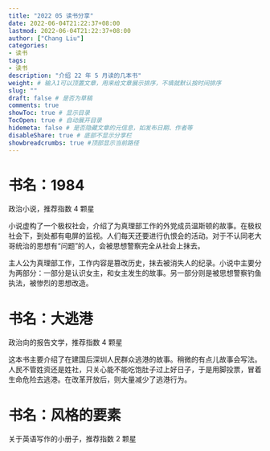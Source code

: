 ```yaml
---
title: "2022 05 读书分享"
date: 2022-06-04T21:22:37+08:00
lastmod: 2022-06-04T21:22:37+08:00
author: ["Chang Liu"]
categories: 
- 读书
tags: 
- 读书
description: "介绍 22 年 5 月读的几本书"
weight: # 输入1可以顶置文章，用来给文章展示排序，不填就默认按时间排序
slug: ""
draft: false # 是否为草稿
comments: true
showToc: true # 显示目录
TocOpen: true # 自动展开目录
hidemeta: false # 是否隐藏文章的元信息，如发布日期、作者等
disableShare: true # 底部不显示分享栏
showbreadcrumbs: true #顶部显示当前路径
---
```


# 书名：1984

政治小说，推荐指数 4 颗星

小说虚构了一个极权社会，介绍了为真理部工作的外党成员温斯顿的故事。在极权社会下，到处都有电屏的监视。人们每天还要进行仇恨会的活动。对于不认同老大哥统治的思想有“问题”的人，会被思想警察完全从社会上抹去。

主人公为真理部工作，工作内容是篡改历史，抹去被消失人的纪录。小说中主要分为两部分：一部分是认识女主，和女主发生的故事。另一部分则是被思想警察钓鱼执法，被惨烈的思想改造。

# 书名：大逃港

政治向的报告文学，推荐指数 4 颗星

这本书主要介绍了在建国后深圳人民群众逃港的故事。稍微的有点儿故事会写法。人民不管姓资还是姓社，只关心能不能吃饱肚子过上好日子，于是用脚投票，冒着生命危险去逃港。在改革开放后，则大量减少了逃港行为。

# 书名：风格的要素

关于英语写作的小册子，推荐指数 2 颗星